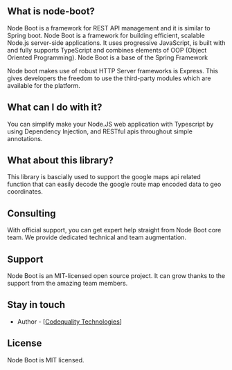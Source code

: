 ## What is node-boot?
Node Boot is a framework for REST API management and it is similar to Spring boot. Node Boot is a framework for building efficient, scalable Node.js server-side applications. It uses progressive JavaScript, is built with and fully supports TypeScript and combines elements of OOP (Object Oriented Programming). Node Boot is a base of the Spring Framework

Node boot makes use of robust HTTP Server frameworks is Express. This gives developers the freedom to use the third-party modules which are available for the platform.

## What can I do with it?
You can simplify make your Node.JS web application with Typescript by using Dependency Injection, and RESTful apis throughout simple annotations.

## What about this library?
This library is bascially used to support the google maps api related function that can easily decode the google route map encoded data to geo coordinates.

## Consulting
With official support, you can get expert help straight from Node Boot core team. We provide dedicated technical and team augmentation.

## Support
Node Boot is an MIT-licensed open source project. It can grow thanks to the support from the amazing team members.

## Stay in touch

* Author - [<a href="https://codequality.us" target="_blank">Codequality Technologies</a>]

## License

Node Boot is MIT licensed.